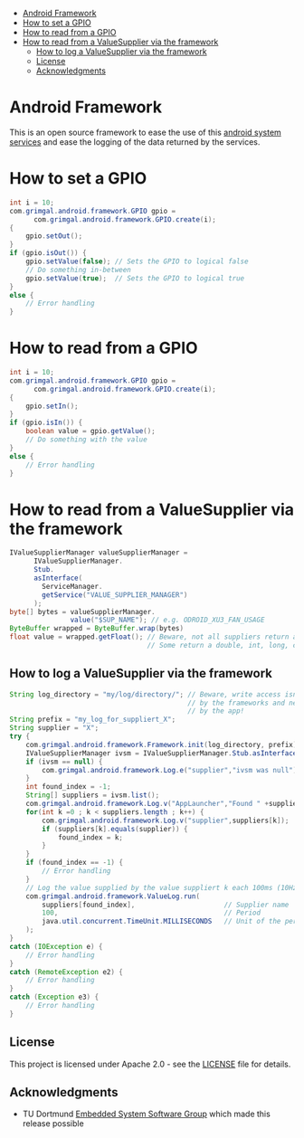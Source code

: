 <!-- MarkdownTOC -->

- [Android Framework](#android-framework)
- [How to set a GPIO](#how-to-set-a-gpio)
- [How to read from a GPIO](#how-to-read-from-a-gpio)
- [How to read from a ValueSupplier via the framework](#how-to-read-from-a-valuesupplier-via-the-framework)
	- [How to log a ValueSupplier via the framework](#how-to-log-a-valuesupplier-via-the-framework)
	- [License](#license)
	- [Acknowledgments](#acknowledgments)

<!-- /MarkdownTOC -->

# Android Framework

This is an open source framework to ease the use of this [android system services](https://github.com/MeasureTools/android.system-services) and ease the logging of the data returned by the services.

# How to set a GPIO

```java
int i = 10;
com.grimgal.android.framework.GPIO gpio =
      com.grimgal.android.framework.GPIO.create(i);
{
	gpio.setOut();
}
if (gpio.isOut()) {
	gpio.setValue(false); // Sets the GPIO to logical false
	// Do something in-between
	gpio.setValue(true);  // Sets the GPIO to logical true
}
else {
	// Error handling
}
```

# How to read from a GPIO

```java
int i = 10;
com.grimgal.android.framework.GPIO gpio =
      com.grimgal.android.framework.GPIO.create(i);
{
	gpio.setIn();
}
if (gpio.isIn()) {
	boolean value = gpio.getValue();
	// Do something with the value
}
else {
	// Error handling
}
```

# How to read from a ValueSupplier via the framework

```java
IValueSupplierManager valueSupplierManager =
      IValueSupplierManager.
      Stub.
      asInterface(
      	ServiceManager.
      	getService("VALUE_SUPPLIER_MANAGER")
      );
byte[] bytes = valueSupplierManager.
               value("$SUP_NAME"); // e.g. ODROID_XU3_FAN_USAGE
ByteBuffer wrapped = ByteBuffer.wrap(bytes)
float value = wrapped.getFloat(); // Beware, not all suppliers return a float.
                                  // Some return a double, int, long, char etc.
```

## How to log a ValueSupplier via the framework

```java
String log_directory = "my/log/directory/"; // Beware, write access isn't requestet 
                                            // by the frameworks and needs to be requestet 
                                            // by the app!
String prefix = "my_log_for_suppliert_X";
String supplier = "X";
try {
	com.grimgal.android.framework.Framework.init(log_directory, prefix);
	IValueSupplierManager ivsm = IValueSupplierManager.Stub.asInterface(ServiceManager.getService("VALUE_SUPPLIER_MANAGER"));
	if (ivsm == null) {
		com.grimgal.android.framework.Log.e("supplier","ivsm was null");
	}
	int found_index = -1;
	String[] suppliers = ivsm.list();
	com.grimgal.android.framework.Log.v("AppLauncher","Found " +suppliers.length+" Suppliers");
	for(int k =0 ; k < suppliers.length ; k++) {
		com.grimgal.android.framework.Log.v("supplier",suppliers[k]);
		if (suppliers[k].equals(supplier)) {
			found_index = k;
		}
	}
	if (found_index == -1) {
		// Error handling
	}
	// Log the value supplied by the value suppliert k each 100ms (10Hz)
	com.grimgal.android.framework.ValueLog.run(
		suppliers[found_index],                      // Supplier name
		100,                                         // Period
		java.util.concurrent.TimeUnit.MILLISECONDS   // Unit of the period
	);
}
catch (IOException e) {
	// Error handling
}
catch (RemoteException e2) {
	// Error handling
}
catch (Exception e3) {
	// Error handling
}
```

## License

This project is licensed under Apache 2.0 - see the [LICENSE](LICENSE) file for details.

## Acknowledgments

* TU Dortmund [Embedded System Software Group](https://ess.cs.tu-dortmund.de/EN/Home/index.html) which made this release possible
